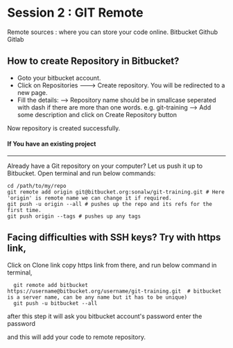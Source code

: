 # Session 2 : GIT Remote

Remote sources : where you can store your code online. 
Bitbucket
Github
Gitlab

## How to create Repository in Bitbucket?
* Goto your bitbucket account.
* Click on Repositories ---> Create repository. You will be redirected to a new page.
* Fill the details: 
--> Repository name should be in smallcase seperated with dash if there are more than one words.
e.g. git-training
--> Add some description and click on Create Repository button

Now repository is created successfully.


#### If You have an existing project 
--------------------------------

Already have a Git repository on your computer? Let us push it up to Bitbucket.
Open terminal and run below commands: 
  ```
  cd /path/to/my/repo
  git remote add origin git@bitbucket.org:sonalw/git-training.git # Here 'origin' is remote name we can change it if required.
  git push -u origin --all # pushes up the repo and its refs for the first time.
  git push origin --tags # pushes up any tags

  ```


## Facing difficulties with SSH keys? Try with https link,

Click on Clone link copy https link from there, and run below command in terminal,
```
  git remote add bitbucket https://username@bitbucket.org/username/git-training.git  # bitbucket is a server name, can be any name but it has to be unique)
  git push -u bitbucket --all

  ```

after this step it will ask you bitbucket account's password
enter the password

and this will add your code to remote repository.

